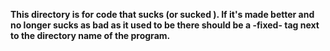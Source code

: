 __This directory is for code that sucks (or sucked ). If it's made better and no longer sucks as bad as it used to be there should be a -fixed- tag next to the directory name of the program.__